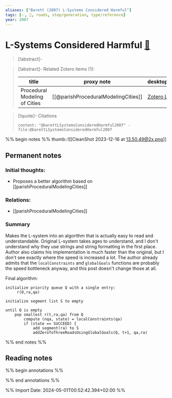 ```yaml
---
aliases: ["Barett (2007) L-Systems Considered Harmful"]
tags: [✅, 🔹, roads, step/generation, type/reference]
year: 2007
---
```

# L-Systems Considered Harmful [📖](zotero://select/library/items/6Q5V5ILN)

> [!abstract]-
> 

> [!abstract]- Related Zotero items (1):  
>
> | title | proxy note | desktopURI |
> | --- | --- | --- |
> | Procedural Modeling of Cities | [[@parishProceduralModelingCities]] | [Zotero Link](zotero://select/library/items/5MKQ3FXP) |  |

> [!quote]- Citations
> 
> ```query
> content: "@barettLSystemsConsideredHarmful2007" -file:@barettLSystemsConsideredHarmful2007
> ```

%% begin notes %%
thumb::![[CleanShot 2023-12-16 at 13.50.49@2x.png]]
## Permanent notes
### Initial thoughts:
- Proposes a better algorithm based on [[parishProceduralModelingCities]]

### Relations:
- [[parishProceduralModelingCities]]

### Summary
Makes the L-system into an algorithm that is actually easy to read and understandable. Original L-system takes ages to understand, and I don't understand why they use strings and string formatting in the first place. Author also claims his implementation is much faster than the original, but I don't see exactly where the speed is increased a lot. The author already admits that the `localConstraints` and `globalGoals` functions are probably the speed bottleneck anyway, and this post doesn't change those at all.

Final algorithm:
```pseudocode
initialize priority queue Q with a single entry:
     r(0,ra,qa)

initialize segment list S to empty

until Q is empty
    pop smallest r(t,ra,qa) from Q
        compute (nqa, state) = localConstraints(qa)
        if (state == SUCCEED) {
            add segment(ra) to S
            addZeroToThreeRoadsUsingGlobalGoals(Q, t+1, qa,ra)
```

%% end notes %%
## Reading notes
%% begin annotations %%

%% end annotations %%



%% Import Date: 2024-05-01T00:52:42.394+02:00 %%
